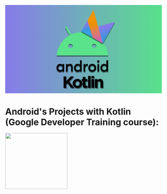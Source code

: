 <!-- seccion de redes sociales -->
<p align="center">
      <img src="./portada.jpeg" />


 # Android's Projects with Kotlin (Google Developer Training course):

  <!-- Sección de Proyectos -->
  <p>
    <!-- Proyecto 1 -->
    <a href="https://github.com/metantonio/map-draw" width="200px">
      <img src="./map-draw.gif" width="200px" height="180"/>
    </a>
  </p>
  <!-- Fin de la sección de proyectos -->

</p>
